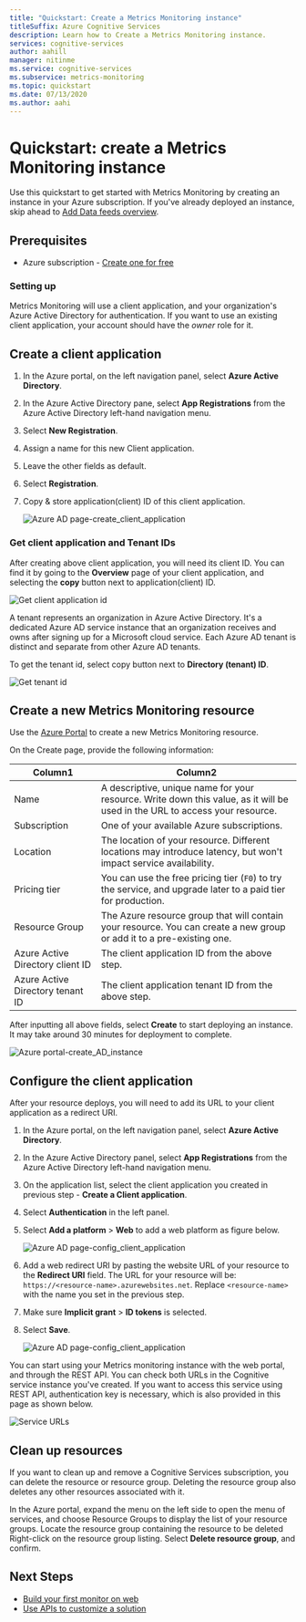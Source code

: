 ```yaml
---
title: "Quickstart: Create a Metrics Monitoring instance" 
titleSuffix: Azure Cognitive Services
description: Learn how to Create a Metrics Monitoring instance. 
services: cognitive-services
author: aahill
manager: nitinme
ms.service: cognitive-services
ms.subservice: metrics-monitoring
ms.topic: quickstart
ms.date: 07/13/2020
ms.author: aahi
---
```


# Quickstart: create a Metrics Monitoring instance

Use this quickstart to get started with Metrics Monitoring by creating an instance in your Azure subscription. If you've already deployed an instance, skip ahead to [Add Data feeds overview](../howto/datafeeds/add-data-feeds-overview.md).

## Prerequisites

* Azure subscription - [Create one for free](https://azure.microsoft.com/free/cognitive-services/)

### Setting up

Metrics Monitoring will use a client application, and your organization's Azure Active Directory for authentication. If you want to use an existing client application, your account should have the *owner* role for it.

## Create a client application

1. In the Azure portal, on the left navigation panel, select **Azure Active Directory**.
2. In the Azure Active Directory pane, select **App Registrations** from the Azure Active Directory left-hand navigation menu.
3. Select **New Registration**.
4. Assign a name for this new Client application.
5. Leave the other fields as default.
6. Select **Registration**.
7. Copy & store application(client) ID of this client application.

    ![Azure AD page-create_client_application](../media/dep_createclient.png "Azure AD page-create client application")

### Get client application and Tenant IDs

After creating above client application, you will need its client ID. You can find it by going to the **Overview** page of your client application, and selecting the  **copy** button next to application(client) ID.

   ![Get client application id](../media/aad-app-clientid.png "Get Azure Active Directory client application ID")

A tenant represents an organization in Azure Active Directory. It's a dedicated Azure AD service instance that an organization receives and owns after signing up for a Microsoft cloud service. Each Azure AD tenant is distinct and separate from other Azure AD tenants.

To get the tenant id, select copy button next to **Directory (tenant) ID**.

   ![Get tenant id](../media/aad-app-tenantid.png "Get Azure Active Directory tenant ID")

## Create a new Metrics Monitoring resource

Use the [Azure Portal](https://aka.ms/newgualala) to create a new Metrics Monitoring resource.

On the Create page, provide the following information:


|Column1  |Column2  |
|---------|---------|
|Name     | A descriptive, unique name for your resource. Write down this value, as it will be used in the URL to access your resource.        |
|Subscription     | One of your available Azure subscriptions.        |
|Location     | The location of your resource. Different locations may introduce latency, but won't impact service availability.        |
|Pricing tier     | You can use the free pricing tier (`F0`) to try the service, and upgrade later to a paid tier for production.       |
|Resource Group     | The Azure resource group that will contain your resource. You can create a new group or add it to a pre-existing one.        |
|Azure Active Directory client ID     | The client application ID from the above step.         |
|Azure Active Directory tenant ID     | The client application tenant ID from the above step.         |

After inputting all above fields, select **Create** to start deploying an instance. It may take around 30 minutes for deployment to complete.

![Azure portal-create_AD_instance](../media/dep_createinstance1.png "Azure portal-create instance")

## Configure the client application

After your resource deploys, you will need to add its URL to your client application as a redirect URI.

1. In the Azure portal, on the left navigation panel, select **Azure Active Directory**.
2. In the Azure Active Directory panel, select **App Registrations** from the Azure Active Directory left-hand navigation menu.
3. On the application list, select the client application you created in previous step - **Create a Client application**.
4. Select **Authentication** in the left panel.
5. Select **Add a platform** > **Web** to add a web platform as figure below.

    ![Azure AD page-config_client_application](../media/dep_configaad1.png "Azure AD page-config client application")

6. Add a web redirect URI by pasting the website URL of your resource to the **Redirect URI**  field.
   The URL for your resource will be: `https://<resource-name>.azurewebsites.net`. Replace `<resource-name>` with the name you set in the previous step.
7. Make sure **Implicit grant** > **ID tokens** is selected.
8. Select **Save**.

    ![Azure AD page-config_client_application](../media/dep_configaad2.png "Azure AD page-config client application")

You can start using your Metrics monitoring instance with the web portal, and through the REST API. You can check both URLs in the Cognitive service instance you've created.
If you want to access this service using REST API, authentication key is necessary, which is also provided in this page as shown below.

   ![Service URLs](../media/dep_configaad3.png "Service URLs")

## Clean up resources

If you want to clean up and remove a Cognitive Services subscription, you can delete the resource or resource group. Deleting the resource group also deletes any other resources associated with it.

In the Azure portal, expand the menu on the left side to open the menu of services, and choose Resource Groups to display the list of your resource groups.
Locate the resource group containing the resource to be deleted
Right-click on the resource group listing. Select **Delete resource group**, and confirm.

## Next Steps

- [Build your first monitor on web](build-first-monitor.md)
- [Use APIs to customize a solution](use-API-to-build-solution.md)

